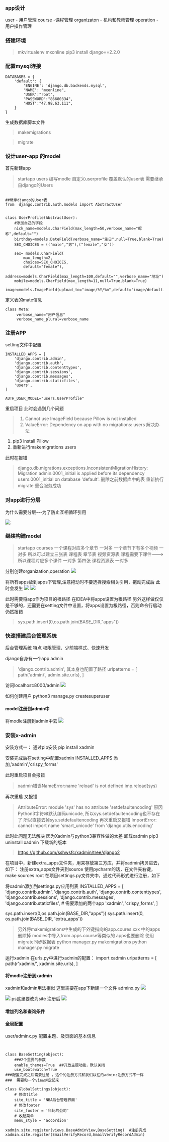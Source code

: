 ### app设计
user - 用户管理
course -课程管理
organizaton - 机构和教师管理
operation - 用户操作管理
### 搭建环境
>mkvirtualenv mxonline
>pip3 install django==2.2.0


### 配置mysql连接
```
DATABASES = {
    'default': {
        'ENGINE': 'django.db.backends.mysql',
        'NAME': "mxonline",
        'USER':"root",
        'PASSWORD':"86680334",
        'HOST':"47.98.63.111",
    }
}
```
生成数据库脚本文件
> makemigrations

>migrate


### 设计user-app 的model
首先新建app 
>startapp users
编写modle
自定义userprofile 覆盖默认的user表
需要继承自django的Users
```

##继承django的User表
from  django.contrib.auth.models import AbstractUser


class UserProfile(AbstractUser):
    #添加自己的字段
    nick_name=models.CharField(max_length=50,verbose_name="昵称",default="")
    birthday=models.DateField(verbose_name="生日",null=True,blank=True)
    SEX_CHOICES = (("male","男"),("female","女"))

    sex= models.CharField(
        max_length=2,
        choices=SEX_CHOICES,
        default="female"),
    address=models.CharField(max_length=100,default="",verbose_name="地址")
    mobile=models.CharField(max_length=11,null=True,blank=True)
    image=models.ImageField(upload_to="image/%Y/%m",default="image/default.png",max_length=100)
```
定义表的mate信息
   ```
  class Meta:
        verbose_name="用户信息"
        verbose_name_plural=verbose_name
   ```

### 注册APP
setting文件中配置
```
INSTALLED_APPS = [
    'django.contrib.admin',
    'django.contrib.auth',
    'django.contrib.contenttypes',
    'django.contrib.sessions',
    'django.contrib.messages',
    'django.contrib.staticfiles',
    'users',
]

AUTH_USER_MODEL="users.UserProfile"

```
重启项目
此时会遇到几个问题
>1. Cannot use ImageField because Pillow is not installed
>2. ValueError: Dependency on app with no migrations: users
解决办法
1. pip3 install Pillow 
2. 重新进行makemigrations users   

此时在报错
>django.db.migrations.exceptions.InconsistentMigrationHistory: Migration admin.0001_initial is applied before its dependency users.0001_initial on database 'default'.
删除之前数据库中的表 
重新执行 migrate
重合服务成功

### 对app进行分层
为什么需要分层---为了防止互相循环引用


![](./res/app_model分层.png)
### 继续构建model

>startapp courses
>一个课程对应多个章节 一对多
>一个章节下有多个视频  一对多
所以可以建立三张表 课程表 章节表   视频资源表
课程需要下课件--->所以课程对应多个课件  一对多
第四张 课程资源表   一对多

分别创建organization,operation
![](./res/生成的数据表.png)

将所有apps放到apps下管理,注意拖动时不要选择搜索相关引用，拖动完成后
此时会发生
![](./res/移动后报错.png)
![](./res/错误一.png)

此时需要将app作为项目的根路径
在IDEA中将apps设置为根路径
另外这样做仅仅是不够的，还需要在setting文件中设置，将apps设置为根路径，否则命令行启动仍然报错
>sys.path.insert(0,os.path.join(BASE_DIR,"apps"))


### 快速搭建后台管理系统
后台管理系统 
特点 权限管理、少前端样式、快速开发

django自身有一个app admin
  >  'django.contrib.admin',
其本身也配置了路径
>urlpatterns = [
    path('admin/', admin.site.urls),
]

访问localhost:8000/admin
![](./res/admin-login.png)

如何创建用户
python3 manage.py createsuperuser


#### model注册到admin中
将modle注册到admin中去
![](./res/model注册到admin中.png)






### 安装x-admin
安装方式一： 通过pip安装  pip install  xadmin

安装完成后在setting中配置xadmin
INSTALLED_APPS  添加,'xadmin','crispy_forms'

此时重启项目会报错
>xadmin错误NameError:name 'reload' is not defined
imp.reload(sys)

再次重启
又报错
>AttributeError: module 'sys' has no attribute 'setdefaultencoding'
原因Python3字符串默认编码unicode, 所以sys.setdefaultencoding也不存在了
所以直接去掉sys.setdefaultencoding
再次重启又报错
>ImportError: cannot import name 'smart_unicode' from 'django.utils.encoding' 

此时此问题无法解决 因为Xadmin与python3兼容性做的太差
卸载xadmin  pip3 uninstall xadmin
下载新的版本
>https://github.com/sshwsfc/xadmin/tree/django2

在项目中，新建extra_apps文件夹，用来存放第三方库，并将xadmin拷贝进去，如下： 
注册extra_apps文件夹到source
使用pycharm的话，在文件夹右键，make sources root
在项目settings.py文件夹中，通过代码形式进行注册，如下 
 
将xadmin添加到settings.py应用列表
INSTALLED_APPS = [ 'django.contrib.admin', 'django.contrib.auth', 'django.contrib.contenttypes', 'django.contrib.sessions', 'django.contrib.messages', 'django.contrib.staticfiles', # 需要添加的两个app 'xadmin', 'crispy_forms', ]
 
sys.path.insert(0,os.path.join(BASE_DIR,"apps"))
sys.path.insert(0, os.path.join(BASE_DIR, 'extra_apps'))
>另外将makemigrations中生成的下外键指向的app.coures.xxx 中的apps删除掉
>modles中导入from apps.course等类似的  apps也要删除
使用migrate同步数据表
python manager.py makemigrations 
python manager.py migrate
 
运行xadmin
在urls.py中进行xadmin的配置：
import xadmin
urlpatterns = [
path(r'xadmin/', xadmin.site.urls),
]
#### 将modle注册到xadmin
xadmin和admin用法相似
这里需要在app下新建一个文件 adminx.py
![](./res/adminx.png)

![](./res/注册到xadmin.png)
ps这里要改为site
注册后
![](./res/注册后.png)

#### 增加列名和查询条件




#### 全局配置
user/adminx.py
配置主题、及页面的基本信息
```


class BaseSetting(object):
    ###2个重要的参数
    enable_themes=True  ##开放主题功能，默认关闭
    use_bootswatch=True
###配置完成之后需要注册 ，这个的注册方式和我们以往的adminz注册方式不一样
###  需要和一个view绑定起来

class GlobalSettings(object):
    # 修改title
    site_title = 'NBA后台管理界面'
    # 修改footer
    site_footer = '科比的公司'
    # 收起菜单
    menu_style = 'accordion'

xadmin.site.register(views.BaseAdminView,BaseSetting)  #注册完成
xadmin.site.register(EmailVerifyRecord,EmailVerifyRecordAdmin)


```



